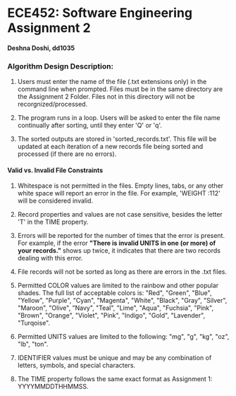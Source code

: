 # ECE452: Software Engineering Assignment 2
#### Deshna Doshi, dd1035
### Algorithm Design Description: 

1. Users must enter the name of the file (.txt extensions only) in the command line when prompted. Files must be in the same directory are the Assignment 2 Folder. Files not in this directory will not be recorgnized/processed. 

2. The program runs in a loop. Users will be asked to enter the file name continually after sorting, until they enter 'Q' or 'q'. 


4. The sorted outputs are stored in 'sorted_records.txt'. This file will be updated at each iteration of a new records file being sorted and processed (if there are no errors). 
 

#### Valid vs. Invalid File Constraints
1. Whitespace is not permitted in the files. Empty lines, tabs, or any other white space will report an error in the file. For example, 'WEIGHT   :112' will be considered invalid. 

2. Record properties and values are not case sensitive, besides the letter 'T' in the TIME property. 

3. Errors will be reported for the number of times that the error is present. For example, if the error **"There is invalid UNITS in one (or more) of your records."** shows up twice, it indicates that there are two records dealing with this error. 

4. File records will not be sorted as long as there are errors in the .txt files.

5. Permitted COLOR values are limited to the rainbow and other popular shades. The full list of acceptable colors is: "Red", "Green", "Blue", "Yellow", "Purple", "Cyan", "Magenta", "White", "Black", "Gray", "Silver", "Maroon", "Olive", "Navy", "Teal", "Lime", "Aqua", "Fuchsia", "Pink", "Brown", "Orange", "Violet", "Pink", "Indigo", "Gold", "Lavender", "Turqoise". 

6. Permitted UNITS values are limited to the following: "mg", "g", "kg", "oz", "lb", "ton". 

7. IDENTIFIER values must be unique and may be any combination of letters, symbols, and special characters.

8. The TIME property follows the same exact format as Assignment 1: YYYYMMDDTHHMMSS. 





